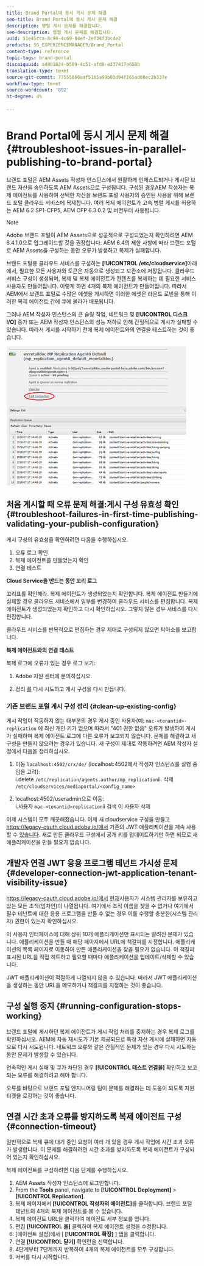 ```yaml
---
title: Brand Portal에 동시 게시 문제 해결
seo-title: Brand Portal에 동시 게시 문제 해결
description: 병렬 게시 문제를 해결합니다.
seo-description: 병렬 게시 문제를 해결합니다.
uuid: 51e45cca-8c96-4c69-84ef-2ef34f3bcde2
products: SG_EXPERIENCEMANAGER/Brand_Portal
content-type: reference
topic-tags: brand-portal
discoiquuid: a4801024-b509-4c51-afd8-e337417e658b
translation-type: tm+mt
source-git-commit: 77555866aaf5185a99b83d94f265ad08ec2b337e
workflow-type: tm+mt
source-wordcount: '892'
ht-degree: 4%

---
```



# Brand Portal에 동시 게시 문제 해결 {#troubleshoot-issues-in-parallel-publishing-to-brand-portal}

브랜드 포털은 AEM Assets 작성자 인스턴스에서 원활하게 인제스트되거나 게시된 브랜드 자산을 승인하도록 AEM Assets으로 구성됩니다. 구성된 [경우](../using/configure-aem-assets-with-brand-portal.md)AEM 작성자는 복제 에이전트를 사용하여 선택한 자산을 브랜드 포털 사용자의 승인된 사용을 위해 브랜드 포털 클라우드 서비스에 복제합니다. 여러 복제 에이전트가 고속 병렬 게시를 허용하는 AEM 6.2 SP1-CFP5, AEM CFP 6.3.0.2 및 버전부터 사용됩니다.

>[!NOTE]
>
>Adobe 브랜드 포털이 AEM Assets으로 성공적으로 구성되었는지 확인하려면 AEM 6.4.1.0으로 업그레이드할 것을 권장합니다. AEM 6.4의 제한 사항에 따라 브랜드 포털로 AEM Assets을 구성하는 동안 오류가 발생하고 복제가 실패합니다.

브랜드 포털용 클라우드 서비스를 구성하는 **[!UICONTROL /etc/cloudservice]**&#x200B;아래에서, 필요한 모든 사용자와 토큰은 자동으로 생성되고 보관소에 저장됩니다. 클라우드 서비스 구성이 생성되며, 복제 및 복제 에이전트가 컨텐츠를 복제하는 데 필요한 서비스 사용자도 만들어집니다. 이렇게 하면 4개의 복제 에이전트가 만들어집니다. 따라서 AEM에서 브랜드 포털로 수많은 에셋을 게시하면 이러한 에셋은 라운드 로빈을 통해 이러한 복제 에이전트 간에 큐에 올라가 배포됩니다.

그러나 AEM 작성자 인스턴스의 큰 슬링 작업, 네트워크 및 **[!UICONTROL 디스크 I/O]** 증가 또는 AEM 작성자 인스턴스의 성능 저하로 인해 간헐적으로 게시가 실패할 수 있습니다. 따라서 게시를 시작하기 전에 복제 에이전트와의 연결을 테스트하는 것이 좋습니다.

![](assets/test-connection.png)

## 처음 게시할 때 오류 문제 해결:게시 구성 유효성 확인 {#troubleshoot-failures-in-first-time-publishing-validating-your-publish-configuration}

게시 구성의 유효성을 확인하려면 다음을 수행하십시오.

1. 오류 로그 확인
1. 복제 에이전트를 만들었는지 확인
1. 연결 테스트

**Cloud Service을 만드는 동안 꼬리 로그**

꼬리표를 확인해라. 복제 에이전트가 생성되었는지 확인합니다. 복제 에이전트 만들기에 실패할 경우 클라우드 서비스에서 일부를 변경하여 클라우드 서비스를 편집합니다. 복제 에이전트가 생성되었는지 확인하고 다시 확인하십시오. 그렇지 않은 경우 서비스를 다시 편집합니다.

클라우드 서비스를 반복적으로 편집하는 경우 제대로 구성되지 않으면 탁아소를 보고합니다.

**복제 에이전트와의 연결 테스트**

복제 로그에 오류가 있는 경우 로그 보기:

1. Adobe 지원 센터에 문의하십시오.

1. 정리 [를](../using/troubleshoot-parallel-publishing.md#clean-up-existing-config) 다시 시도하고 게시 구성을 다시 만듭니다.

<!--
Comment Type: remark
Last Modified By: Mini Gulati (mgulati)
Last Modified Date: 2018-06-21T22:56:21.256-0400
<p>?? check and compare public key. At times public key is different</p>
<p>?? another thing to check in /useradmin</p>
-->

### 기존 브랜드 포털 게시 구성 정리 {#clean-up-existing-config}

게시 작업이 작동하지 않는 대부분의 경우 게시 중인 사용자(예: `mac-<tenantid>-replication` 에 최신 개인 키가 없으며 따라서 &quot;401 권한 없음&quot; 오류가 발생하여 게시가 실패하며 복제 에이전트 로그에 다른 오류가 보고되지 않습니다. 문제를 해결하고 새 구성을 만들지 않으려는 경우가 있습니다. 새 구성이 제대로 작동하려면 AEM 작성자 설정에서 다음을 정리하십시오.

1. 이동 `localhost:4502/crx/de/` (localhost:4502에서 작성자 인스턴스를 실행 중임을 고려):\
   i.delete `/etc/replication/agents.author/mp_replication`ii. 삭제 
`/etc/cloudservices/mediaportal/<config_name>`

1. localhost:4502/useradmin으로 이동:\
   i.사용자 `mac-<tenantid>replication`ii 검색 이 사용자 삭제

이제 시스템이 모두 깨끗해졌습니다. 이제 새 cloudservice 구성을 만들고 https://legacy-oauth.cloud.adobe.io/에서 기존의 JWT 애플리케이션을 계속 사용할 수 [있습니다](https://legacy-oauth.cloud.adobe.io/). 새로 만든 클라우드 구성에서 공개 키를 업데이트하기만 하면 되므로 새 애플리케이션을 만들 필요가 없습니다.

## 개발자 연결 JWT 응용 프로그램 테넌트 가시성 문제 {#developer-connection-jwt-application-tenant-visibility-issue}

https://legacy-oauth.cloud.adobe.io/에서 [현재](https://legacy-oauth.cloud.adobe.io/)사용자가 시스템 관리자를 보유하고 있는 모든 조직(임차인)이 나열됩니다. 여기에서 조직 이름을 찾을 수 없거나 여기에서 필수 테넌트에 대한 응용 프로그램을 만들 수 없는 경우 이를 수행할 충분한(시스템 관리자) 권한이 있는지 확인하십시오.

이 사용자 인터페이스에 대해 상위 10개 애플리케이션만 표시되는 알려진 문제가 있습니다. 애플리케이션을 만들 때 해당 페이지에서 URL에 책갈피를 지정합니다. 애플리케이션의 목록 페이지로 이동하여 만든 애플리케이션을 찾을 필요가 없습니다. 이 책갈피 표시된 URL을 직접 히트하고 필요할 때마다 애플리케이션을 업데이트/삭제할 수 있습니다.

JWT 애플리케이션이 적절하게 나열되지 않을 수 있습니다. 따라서 JWT 애플리케이션을 생성하는 동안 URL을 메모하거나 책갈피를 지정하는 것이 좋습니다.

## 구성 실행 중지 {#running-configuration-stops-working}

<!--
Comment Type: draft

<p>If the running configuration stops working, either of the following two possibilities
<g class="gr_ gr_15 gr-alert gr_gramm gr_inline_cards gr_run_anim Grammar multiReplace" data-gr-id="15" id="15" style="font-size: 12px;">
are
</g> there:</p>
<p>1.
<g class="gr_ gr_14 gr-alert gr_gramm gr_inline_cards gr_run_anim Grammar only-ins doubleReplace replaceWithoutSep" data-gr-id="14" id="14">
Connection
</g> has failed, or</p>
<p>2. Publish has failed with permission to dam-replication-service denied, while connection has passed </p>
<p>If the connection has failed [1], the
<g class="gr_ gr_10 gr-alert gr_spell gr_inline_cards gr_run_anim ContextualSpelling ins-del multiReplace" data-gr-id="10" id="10">
fail safe
</g> way to fix it is to <a href="../using/troubleshoot-parallel-publishing.md#main-pars-header-1664955658">clean up</a> the existing Brand Portal publish configuration and recreate a publish configuration. </p>
<p>However, if the
<g class="gr_ gr_18 gr-alert gr_spell gr_inline_cards gr_run_anim ContextualSpelling" data-gr-id="18" id="18">
publish
</g> has failed with
<g class="gr_ gr_16 gr-alert gr_gramm gr_inline_cards gr_run_anim Grammar only-ins doubleReplace replaceWithoutSep" data-gr-id="16" id="16">
permission
</g> denied to dam-replication-service, raise a support ticket.</p>
-->

브랜드 포털에 게시하던 복제 에이전트가 게시 작업 처리를 중지하는 경우 복제 로그를 확인하십시오. AEM에 자동 재시도가 기본 제공되므로 특정 자산 게시에 실패하면 자동으로 다시 시도됩니다. 네트워크 오류와 같은 간헐적인 문제가 있는 경우 다시 시도하는 동안 문제가 발생할 수 있습니다.

연속적인 게시 실패 및 큐가 차단된 경우 **[!UICONTROL 테스트 연결을]** 확인하고 보고되는 오류를 해결하려고 해야 합니다.

오류를 바탕으로 브랜드 포털 엔지니어링 팀이 문제를 해결하는 데 도움이 되도록 지원 티켓을 로깅하는 것이 좋습니다.


## 연결 시간 초과 오류를 방지하도록 복제 에이전트 구성 {#connection-timeout}

일반적으로 복제 큐에 대기 중인 요청이 여러 개 있을 경우 게시 작업에 시간 초과 오류가 발생합니다. 이 문제를 해결하려면 시간 초과를 방지하도록 복제 에이전트가 구성되어 있는지 확인하십시오.

복제 에이전트를 구성하려면 다음 단계를 수행하십시오.
1. AEM Assets 작성자 인스턴스에 로그인합니다.
1. From the **Tools** panel, navigate to **[!UICONTROL Deployment]** > **[!UICONTROL Replication]**.
1. 복제 페이지에서 **[!UICONTROL 작성자의 에이전트]**&#x200B;를 클릭합니다. 브랜드 포털 테넌트의 4개의 복제 에이전트를 볼 수 있습니다.
1. 복제 에이전트 URL을 클릭하여 에이전트 세부 정보를 엽니다.
1. 편집 **[!UICONTROL 을]** 클릭하여 복제 에이전트 설정을 수정합니다.
1. [에이전트 설정]에서 [ **[!UICONTROL 확장]** ] 탭을 클릭합니다.
1. 연결 **[!UICONTROL 닫기]** 확인란을 선택합니다.
1. 4단계부터 7단계까지 반복하여 4개의 복제 에이전트를 모두 구성합니다.
1. 서버를 다시 시작합니다.